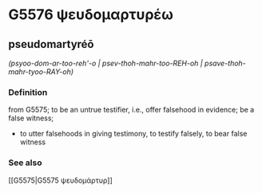 # G5576 ψευδομαρτυρέω

## pseudomartyréō

_(psyoo-dom-ar-too-reh'-o | psev-thoh-mahr-too-REH-oh | psave-thoh-mahr-tyoo-RAY-oh)_

### Definition

from G5575; to be an untrue testifier, i.e., offer falsehood in evidence; be a false witness; 

- to utter falsehoods in giving testimony, to testify falsely, to bear false witness

### See also

[[G5575|G5575 ψευδομάρτυρ]]
